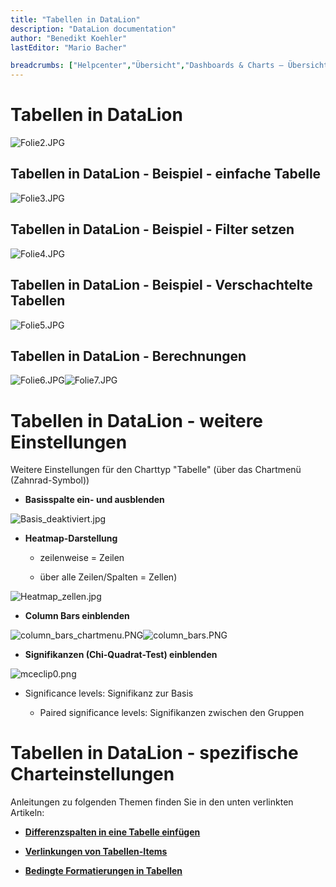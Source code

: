 ```yaml
---
title: "Tabellen in DataLion"
description: "DataLion documentation"
author: "Benedikt Koehler"
lastEditor: "Mario Bacher"

breadcrumbs: ["Helpcenter","Übersicht","Dashboards & Charts – Übersicht & Anleitungen"]
---
```


# Tabellen in DataLion

![Folie2.JPG](/img/3473638.jpg)

## **Tabellen in DataLion - Beispiel - einfache Tabelle**

![Folie3.JPG](/img/3473644.jpg)

## Tabellen in DataLion - Beispiel - Filter setzen

![Folie4.JPG](/img/3473650.jpg)

## Tabellen in DataLion - Beispiel - Verschachtelte Tabellen

![Folie5.JPG](/img/3473656.jpg)

## Tabellen in DataLion - Berechnungen

![Folie6.JPG](/img/3473662.jpg)![Folie7.JPG](/img/3473668.jpg)

# **Tabellen in DataLion - weitere Einstellungen**  

Weitere Einstellungen für den Charttyp "Tabelle" (über das Chartmenü (Zahnrad-Symbol))

-   **Basisspalte ein- und ausblenden**
    

![Basis_deaktiviert.jpg](/img/3473674.jpg)

-   **Heatmap-Darstellung**
    
    -   zeilenweise = Zeilen
        
    -   über alle Zeilen/Spalten = Zellen)
        

![Heatmap_zellen.jpg](/img/3473680.jpg)

-   **Column Bars einblenden**
    

![column_bars_chartmenu.PNG](/img/3473686.png)![column_bars.PNG](/img/3473692.png)

-   **Signifikanzen (Chi-Quadrat-Test) einblenden** 
    

![mceclip0.png](/img/3473698.png)

-   Significance levels: Signifikanz zur Basis 
    
    -   Paired significance levels: Signifikanzen zwischen den Gruppen
        

# **Tabellen in DataLion - spezifische Charteinstellungen**

Anleitungen zu folgenden Themen finden Sie in den unten verlinkten Artikeln: 

-   [**Differenzspalten in eine Tabelle einfügen**](3539305.html)
    
-   [**Verlinkungen von Tabellen-Items**](3539305.html) 
    
-   [**Bedingte Formatierungen in Tabellen**](3539336.html)
